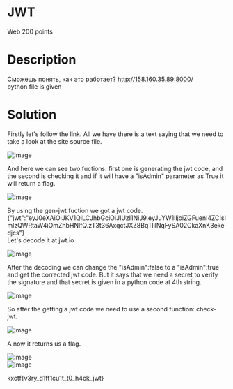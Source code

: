 # JWT
Web
200 points
# Description
Сможешь понять, как это работает? http://158.160.35.89:8000/ <br />
python file is given
# Solution
Firstly let's follow the link. All we have there is a text saying that we need to take a look at the site source file. 

![image](https://github.com/danzyxd/CTFs/assets/144260597/bbe803f5-b537-499b-b6cf-a605320a48e4)

And here we can see two fuctions: first one is generating the jwt code, and the second is checking it and if it will have a "isAdmin" parameter as True it will return a flag.

![image](https://github.com/danzyxd/CTFs/assets/144260597/2b5a23b1-fbc5-43ab-902a-5779ade55387)

By using the gen-jwt fuction we got a jwt code.{"jwt":"eyJ0eXAiOiJKV1QiLCJhbGciOiJIUzI1NiJ9.eyJuYW1lIjoiZGFuenl4ZCIsImlzQWRtaW4iOmZhbHNlfQ.zT3t36AxqctJXZ8BqTlilNqFySA02CkaXnK3ekedjcs"}<br />
Let's decode it at jwt.io 

![image](https://github.com/danzyxd/CTFs/assets/144260597/432bf9fe-00b4-4084-9200-440978a39d35)

After the decoding we can change the "isAdmin":false to a "isAdmin":true and get the corrected jwt code. But it says that we need a secret to verify the signature and that secret is given in a python code at 4th string.

![image](https://github.com/danzyxd/CTFs/assets/144260597/37603c62-b177-42b4-901c-239dc9bfe686)

So after the getting a jwt code we need to use a second function: check-jwt.

![image](https://github.com/danzyxd/CTFs/assets/144260597/31fee150-17dc-4820-b356-2e436b4362a3)

A now it returns us a flag.

![image](https://github.com/danzyxd/CTFs/assets/144260597/879a8c21-69b6-45a0-b14d-8b14c32fc12a)<br />
![image](https://github.com/danzyxd/CTFs/assets/144260597/32cc9b8d-09e4-41d9-90b8-6425f4d7a1bf)

kxctf{v3ry_d1ff1cu1t_t0_h4ck_jwt}
